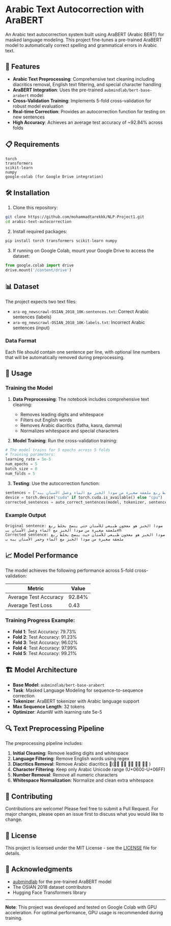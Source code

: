 # Arabic Text Autocorrection with AraBERT

An Arabic text autocorrection system built using AraBERT (Arabic BERT) for masked language modeling. This project fine-tunes a pre-trained AraBERT model to automatically correct spelling and grammatical errors in Arabic text.

## 🚀 Features

- **Arabic Text Preprocessing**: Comprehensive text cleaning including diacritics removal, English text filtering, and special character handling
- **AraBERT Integration**: Uses the pre-trained `aubmindlab/bert-base-arabert` model
- **Cross-Validation Training**: Implements 5-fold cross-validation for robust model evaluation
- **Real-time Correction**: Provides an autocorrection function for testing on new sentences
- **High Accuracy**: Achieves an average test accuracy of ~92.84% across folds

## 📋 Requirements

```
torch
transformers
scikit-learn
numpy
google-colab (for Google Drive integration)
```

## 🛠️ Installation

1. Clone this repository:
```bash
git clone https://github.com/mohammadtarekkk/NLP-Project1.git
cd arabic-text-autocorrection
```

2. Install required packages:
```bash
pip install torch transformers scikit-learn numpy
```

3. If running on Google Colab, mount your Google Drive to access the dataset:
```python
from google.colab import drive
drive.mount('/content/drive')
```

## 📊 Dataset

The project expects two text files:
- `ara-eg_newscrawl-OSIAN_2018_10K-sentences.txt`: Correct Arabic sentences (labels)
- `ara-eg_newscrawl-OSIAN_2018_10K-labels.txt`: Incorrect Arabic sentences (input)

### Data Format
Each file should contain one sentence per line, with optional line numbers that will be automatically removed during preprocessing.

## 🔧 Usage

### Training the Model

1. **Data Preprocessing**: The notebook includes comprehensive text cleaning:
   - Removes leading digits and whitespace
   - Filters out English words
   - Removes Arabic diacritics (fatha, kasra, damma)
   - Normalizes whitespace and special characters

2. **Model Training**: Run the cross-validation training:
```python
# The model trains for 5 epochs across 5 folds
# Training parameters:
learning_rate = 5e-5
num_epochs = 5
batch_size = 8
num_folds = 5
```

3. **Testing**: Use the autocorrection function:
```python
sentences = ["صودا الخبز هو معجون طبيعي للأسنان حثي ينصح بخلط ربع ملعقة صغيرة من صودا الخبز مع الماء وغسل الأسنان ببه"]
device = torch.device("cuda" if torch.cuda.is_available() else "cpu")
corrected_sentences = auto_correct_sentences(model, tokenizer, sentences, device)
```

### Example Output

```
Original sentence: صودا الخبز هو معجون طبيعي للأسنان حثي ينصح بخلط ربع ملعقة صغيرة من صودا الخبز مع الماء وغسل الأسنان ببeh
Corrected sentence: صودا الخبز هو معجون طبيعي للأسنان حيث ينصح بخلط ربع ملعقة صغيرة من صودا الخبز مع الماء وحمر الأسنان ببه ب
```

## 📈 Model Performance

The model achieves the following performance across 5-fold cross-validation:

| Metric | Value |
|--------|-------|
| Average Test Accuracy | 92.84% |
| Average Test Loss | 0.43 |

### Training Progress Example:
- **Fold 1**: Test Accuracy: 79.73%
- **Fold 2**: Test Accuracy: 91.23%
- **Fold 3**: Test Accuracy: 96.02%
- **Fold 4**: Test Accuracy: 97.99%
- **Fold 5**: Test Accuracy: 99.21%

## 🏗️ Model Architecture

- **Base Model**: `aubmindlab/bert-base-arabert`
- **Task**: Masked Language Modeling for sequence-to-sequence correction
- **Tokenizer**: AraBERT tokenizer with Arabic language support
- **Max Sequence Length**: 32 tokens
- **Optimizer**: AdamW with learning rate 5e-5

## 🔍 Text Preprocessing Pipeline

The preprocessing pipeline includes:

1. **Initial Cleaning**: Remove leading digits and whitespace
2. **Language Filtering**: Remove English words using regex
3. **Diacritics Removal**: Remove Arabic diacritics (ً، ٌ، ٍ، َ، ُ، ِ)
4. **Character Filtering**: Keep only Arabic Unicode range (U+0600-U+06FF)
5. **Number Removal**: Remove all numeric characters
6. **Whitespace Normalization**: Normalize and clean extra whitespace

## 🤝 Contributing

Contributions are welcome! Please feel free to submit a Pull Request. For major changes, please open an issue first to discuss what you would like to change.

## 📝 License

This project is licensed under the MIT License - see the [LICENSE](LICENSE) file for details.

## 🙏 Acknowledgments

- [aubmindlab](https://github.com/aub-mind/arabert) for the pre-trained AraBERT model
- The OSIAN 2018 dataset contributors
- Hugging Face Transformers library

---

**Note**: This project was developed and tested on Google Colab with GPU acceleration. For optimal performance, GPU usage is recommended during training.
